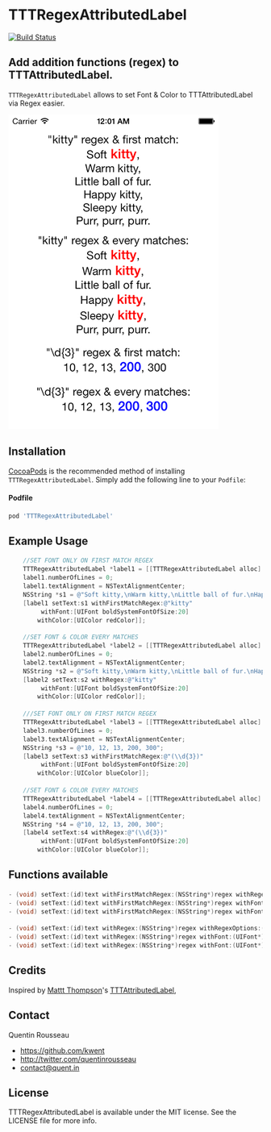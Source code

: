 # TTTRegexAttributedLabel

[![Build Status](https://travis-ci.org/kwent/TTTRegexAttributedLabel.svg)](https://travis-ci.org/kwent/TTTRegexAttributedLabel)

## Add addition functions (regex) to TTTAttributedLabel.

`TTTRegexAttributedLabel` allows to set Font & Color to TTTAttributedLabel via Regex easier.

![A demo screen](Docs/screenshot.jpg)

## Installation

[CocoaPods](http://cocoapods.org) is the recommended method of installing `TTTRegexAttributedLabel`. Simply add the following line to your `Podfile`:

#### Podfile

```ruby
pod 'TTTRegexAttributedLabel'
```

## Example Usage

``` objective-c
    //SET FONT ONLY ON FIRST MATCH REGEX
    TTTRegexAttributedLabel *label1 = [[TTTRegexAttributedLabel alloc] initWithFrame:CGRectMake(25, 20, self.view.bounds.size.width - 50, 160)];
    label1.numberOfLines = 0;
    label1.textAlignment = NSTextAlignmentCenter;
    NSString *s1 = @"Soft kitty,\nWarm kitty,\nLittle ball of fur.\nHappy kitty,\nSleepy kitty,\nPurr, purr, purr.";
    [label1 setText:s1 withFirstMatchRegex:@"kitty"
         withFont:[UIFont boldSystemFontOfSize:20]
        withColor:[UIColor redColor]];
  
    //SET FONT & COLOR EVERY MATCHES
    TTTRegexAttributedLabel *label2 = [[TTTRegexAttributedLabel alloc] initWithFrame:CGRectMake(25, 180, self.view.bounds.size.width - 50, 160)];
    label2.numberOfLines = 0;
    label2.textAlignment = NSTextAlignmentCenter;
    NSString *s2 = @"Soft kitty,\nWarm kitty,\nLittle ball of fur.\nHappy kitty,\nSleepy kitty,\nPurr, purr, purr.";
    [label2 setText:s2 withRegex:@"kitty"
         withFont:[UIFont boldSystemFontOfSize:20]
        withColor:[UIColor redColor]];
  
    ///SET FONT ONLY ON FIRST MATCH REGEX
    TTTRegexAttributedLabel *label3 = [[TTTRegexAttributedLabel alloc] initWithFrame:CGRectMake(25, 350, self.view.bounds.size.width - 50, 50)];
    label3.numberOfLines = 0;
    label3.textAlignment = NSTextAlignmentCenter;
    NSString *s3 = @"10, 12, 13, 200, 300";
    [label3 setText:s3 withFirstMatchRegex:@"(\\d{3})"
         withFont:[UIFont boldSystemFontOfSize:20]
        withColor:[UIColor blueColor]];
  
    //SET FONT & COLOR EVERY MATCHES
    TTTRegexAttributedLabel *label4 = [[TTTRegexAttributedLabel alloc] initWithFrame:CGRectMake(25, 410, self.view.bounds.size.width - 50, 50)];
    label4.numberOfLines = 0;
    label4.textAlignment = NSTextAlignmentCenter;
    NSString *s4 = @"10, 12, 13, 200, 300";
    [label4 setText:s4 withRegex:@"(\\d{3})"
         withFont:[UIFont boldSystemFontOfSize:20]
        withColor:[UIColor blueColor]];
```

## Functions available

``` objective-c
- (void) setText:(id)text withFirstMatchRegex:(NSString*)regex withRegexOptions:(NSRegularExpressionOptions)regexOption withFont:(UIFont*)font withColor:(UIColor*)color;
- (void) setText:(id)text withFirstMatchRegex:(NSString*)regex withFont:(UIFont*)font withColor:(UIColor*)color;
- (void) setText:(id)text withFirstMatchRegex:(NSString*)regex withFont:(UIFont*)font;

- (void) setText:(id)text withRegex:(NSString*)regex withRegexOptions:(NSRegularExpressionOptions)regexOption withFont:(UIFont*)font withColor:(UIColor*)color;
- (void) setText:(id)text withRegex:(NSString*)regex withFont:(UIFont*)font withColor:(UIColor*)color;
- (void) setText:(id)text withRegex:(NSString*)regex withFont:(UIFont*)font;
```

## Credits

Inspired by [Mattt Thompson](https://github.com/mattt)'s [TTTAttributedLabel](https://github.com/mattt/TTTAttributedLabel), 

## Contact

Quentin Rousseau

- https://github.com/kwent
- http://twitter.com/quentinrousseau
- contact@quent.in

## License

TTTRegexAttributedLabel is available under the MIT license. See the LICENSE file for more info.
